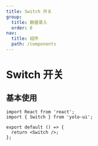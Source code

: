 ```yaml
---
title: Switch 开关
group:
  title: 数据录入
  order: 8
nav:
  title: 组件
  path: /components
---
```


# Switch 开关

## 基本使用

```tsx
import React from 'react';
import { Switch } from 'yolo-ui';

export default () => {
  return <Switch />;
};
```
